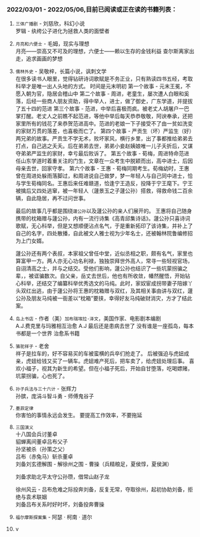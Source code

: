 ### 2022/03/01 - 2022/05/06,目前已阅读或正在读的书籍列表：

1. `三体广播剧` - 刘慈欣，科幻小说<br/>
   罗辑 - 纨绔公子进化为拯救人类的面壁者

2. `月亮和六便士` - 毛姆，现实与理想<br/>
   月亮——崇高又不可及的理想，六便士——赖以生存的金钱利益
   查尔斯离家出走，追求画画的梦想

3. `儒林外史` - 吴敬梓，长篇小说，讽刺文学<br/>
   在很多读书人眼里，觉得钻研诗词歌赋是不务正业，只有熟读四书五经，考取科举才是唯一出人头地的方式。
   时间是元末明初
   第一个故事 - 元末王冕，不愿入朝为官，隐居会稽山中
   第二个故事 - 周进，老童生，屡次遭人白眼和奚落，后经一些商人朋友资助，得中举人，进士，做了御史，广东学道，并提拔了五十四的范进
   第三个故事 - 范进，中举后喜极而疯。被老丈人胡屠户一巴掌打醒。老丈人之前瞧不起范进，等他中举后每天恭恭敬敬，阿谀奉承，还把家里所有的钱花了来恭贺范进高中。范进的老娘一下子接受不了由一贫如洗变的家财万贯的落差，也喜极而亡了。
   第四个故事 - 严贡生（坏）严监生（好）两兄弟的故事。严贡生不学无术，败坏家风，横行乡里，出了事都推给弟弟去打点，自己逃之夭夭。后在弟弟去世，弟弟小妾赵姨娘唯一儿子夭折后，又谋夺弟弟严监生的家财，幸亏最后败诉了。
   第五个故事 - 荀梅，周进特命范进任山东学道时着重关注的门生，文章在一众考生中脱颖而出，高中进士，后因母亲去世，回家守孝。
   第六个故事 - 王惠 - 荀梅同期考生。荀梅幼时，王惠曾在周进处躲雨落脚过，和周进说自己做梦，梦一年轻人与自己同中进士，恰与学生荀梅同名。王惠后来任难赣道，恰逢宁王造反，投降于宁王麾下。宁王被擒后又四处逃窜，被一年轻人（蘧景玉之子蘧公孙）搭救，得救命钱二百余辆，自此隐居，再不过问世事。

   最后的故事几乎都是围绕`蘧公孙`以及蘧公孙的亲人们展开的。
   王惠将自己随身携带的枕箱赠与蘧公孙，内有一流行诗集《高青邱集诗话》。蘧公孙只喜诗词歌赋，无心科举，但是又想顺便沾点名气，于是重新拓印了该诗集，并补上了自己的名字，四处散播，自此被文人雅士视为少年名士，还被翰林院鲁编修招为上门女婿。
   
   蘧公孙还有两个表叔，本家祖父曾任中堂，近似丞相之职，颇有名气，家里也算富甲一方。两人亦无心功名利禄，独独崇拜世外高人，常寻一些轻视官场，自诩清高之士，并与之结交。受他们影响，蘧公孙也结识了一些坑蒙拐骗之辈，，被诓骗数次。自父亲，岳丈去世后，他也有所收敛，幡然醒悟，开始钻心科举，还结交了编纂科举优秀选文的马纯。此时，家奴宦成拐带妻子陪嫁丫头双红出逃，由于蘧公孙将王惠的枕箱赠与双红，及其相关事由讲与双红，蘧公孙及朋友马纯被一衙差以“枕箱”要挟，幸得好友马纯破财消灾，方才了结此案。

4. `岛上书店` - 作者（美）`加布瑞埃拉·泽文`，美国作家、电影剧本编剧<br/>
   A.J.费克里与玛雅相互治愈
   A.J 最后还是患病去世了
   没有谁是一座孤岛，每本书都是一个世界
   治愈系书籍

5. `骆驼祥子` - 老舍<br/>
   祥子是拉车的，好不容易买的车被蛮横的兵卒们抢走了。
   后被强迫与虎妞成亲，虎妞给钱又买了一辆车。虎妞难产死后，把车卖了，给虎妞处理后事。
   喜欢小福子，视其为新生的希望。但在小福子死后，开始自甘堕落，吃喝嫖赌，坑蒙拐骗，心也死了。

6. `孙子兵法与三十六计` - 张辉力<br/>
   孙膑，庞涓斗智斗勇 - 师傅鬼谷子

7. `墨菲定律`<br/>
   你害怕的事情永远会发生。
   要提高工作效率，不要拖延

8. `三国演义`<br/>
   十八国会兵讨董卓<br/>
   貂蝉离间董卓吕布父子<br/>
   孙坚被杀（孙策之父）<br/>
   吕布（赤兔马）斩杀董卓<br/>
   刘备刘玄德解围 - 解徐州之围 - 曹操（兵精粮足，夏侯惇，夏侯渊）<br/>

   刘备求助北平太守公孙瓒，借常山赵子龙<br/>

   徐州风云 - 吕布危难之际投奔刘备，反复无常，夺取徐州，起初协助刘备，拒绝与袁术联姻<br/>
   刘备吕布关系时好时坏，刘备投奔曹操<br/>

9.  `福尔摩斯探案集` - 阿瑟 · 柯南 · 道尔<br/>
     
10. v

